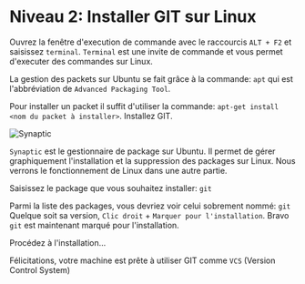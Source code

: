 # Niveau 2: Installer GIT sur Linux

Ouvrez la fenêtre d'execution de commande avec le raccourcis `ALT + F2` et
saisissez `terminal`.
`Terminal` est une invite de commande et vous permet d'executer des 
commandes sur Linux.

La gestion des packets sur Ubuntu se fait grâce à la commande: `apt` qui est
l'abbréviation de `Advanced Packaging Tool`.

Pour installer un packet il suffit d'utiliser la commande: 
`apt-get install <nom du packet à installer>`. Installez GIT.

![Synaptic](https://www.packtpub.com/graphics/9781849517522/graphics/7522_02_11.jpg)

`Synaptic` est le gestionnaire de package sur Ubuntu. Il permet de gérer
graphiquement l'installation et la suppression des packages sur Linux.
Nous verrons le fonctionnement de Linux dans une autre partie.

Saisissez le package que vous souhaitez installer: `git`

Parmi la liste des packages, vous devriez voir celui sobrement nommé: `git`
Quelque soit sa version, `Clic droit` + `Marquer pour l'installation`.
Bravo `git` est maintenant marqué pour l'installation.

Procédez à l'installation...

Félicitations, votre machine est prête à utiliser GIT comme `VCS` (Version Control System)

 




